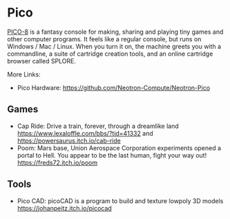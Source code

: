 # Pico

[PICO-8](https://www.lexaloffle.com/) is a fantasy console for making, sharing and playing tiny games and other computer programs. It feels like a regular console, but runs on Windows / Mac / Linux. When you turn it on, the machine greets you with a commandline, a suite of cartridge creation tools, and an online cartridge browser called SPLORE.

More Links:

- Pico Hardware: <https://github.com/Neotron-Compute/Neotron-Pico>

## Games

- Cap Ride: Drive a train, forever, through a dreamlike land <https://www.lexaloffle.com/bbs/?tid=41332> and <https://powersaurus.itch.io/cab-ride>
- Poom: Mars base, Union Aerospace Corporation experiments opened a portal to Hell. You appear to be the last human, fight your way out! <https://freds72.itch.io/poom>

## Tools

- Pico CAD: picoCAD is a program to build and texture lowpoly 3D models <https://johanpeitz.itch.io/picocad>
